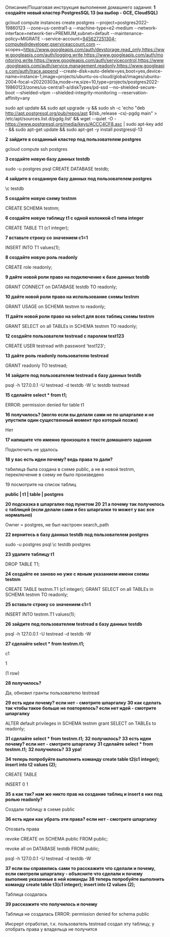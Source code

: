 Описание/Пошаговая инструкция выполнения домашнего задания:
**1 создайте новый кластер PostgresSQL 13 (на выбор - GCE, CloudSQL)**

gcloud compute instances create postgres --project=postgres2022-19860123 --zone=us-central1-a --machine-type=e2-medium --network-interface=network-tier=PREMIUM,subnet=default --maintenance-policy=MIGRATE --service-account=945627251304-compute@developer.gserviceaccount.com --scopes=https://www.googleapis.com/auth/devstorage.read_only,https://www.googleapis.com/auth/logging.write,https://www.googleapis.com/auth/monitoring.write,https://www.googleapis.com/auth/servicecontrol,https://www.googleapis.com/auth/service.management.readonly,https://www.googleapis.com/auth/trace.append --create-disk=auto-delete=yes,boot=yes,device-name=instance-1,image=projects/ubuntu-os-cloud/global/images/ubuntu-2004-focal-v20220303a,mode=rw,size=10,type=projects/postgres2022-19860123/zones/us-central1-a/diskTypes/pd-ssd --no-shielded-secure-boot --shielded-vtpm --shielded-integrity-monitoring --reservation-affinity=any

sudo apt update && sudo apt upgrade -y && sudo sh -c 'echo "deb http://apt.postgresql.org/pub/repos/apt $(lsb_release -cs)-pgdg main" > /etc/apt/sources.list.d/pgdg.list' && wget --quiet -O - https://www.postgresql.org/media/keys/ACCC4CF8.asc | sudo apt-key add - && sudo apt-get update && sudo apt-get -y install postgresql-13

**2 зайдите в созданный кластер под пользователем postgres**

gcloud compute ssh postgres

**3 создайте новую базу данных testdb**

sudo -u postgres psql
CREATE DATABASE testdb;

**4 зайдите в созданную базу данных под пользователем postgres**

\c testdb

**5 создайте новую схему testnm**

CREATE SCHEMA testnm;

**6 создайте новую таблицу t1 с одной колонкой c1 типа integer**

CREATE TABLE T1 (c1 integer);

**7 вставьте строку со значением c1=1**

INSERT INTO T1 values(1);

**8 создайте новую роль readonly**

CREATE role readonly;

**9 дайте новой роли право на подключение к базе данных testdb**

GRANT CONNECT on DATABASE testdb TO readonly;

**10 дайте новой роли право на использование схемы testnm**

GRANT USAGE on SCHEMA testnm to readonly;

**11 дайте новой роли право на select для всех таблиц схемы testnm**

GRANT SELECT on all TABLEs in SCHEMA testnm TO readonly;

**12 создайте пользователя testread с паролем test123**

CREATE USER testread with password 'test123';

**13 дайте роль readonly пользователю testread**

GRANT readonly TO testread;

**14 зайдите под пользователем testread в базу данных testdb**

psql -h 127.0.0.1 -U testread -d testdb -W
\c testdb testread

**15 сделайте select * from t1;**

ERROR:  permission denied for table t1

**16 получилось? (могло если вы делали сами не по шпаргалке и не упустили один существенный момент про который позже)**

Нет

**17 напишите что именно произошло в тексте домашнего задания**

Подключить не удалось

**18 у вас есть идеи почему? ведь права то дали?**

табилица была создана в схеме public, а не в новой testnm, переключение в схему не было произведено

19 посмотрите на список таблиц

**public | t1   | table | postgres**

**20 подсказка в шпаргалке под пунктом 20**
**21 а почему так получилось с таблицей (если делали сами и без шпаргалки то может у вас все нормально)**

Owner = postgres, не был настроен search_path

**22 вернитесь в базу данных testdb под пользователем postgres**

sudo -u postgres psql
\c testdb postgres

**23 удалите таблицу t1**

DROP TABLE T1;

**24 создайте ее заново но уже с явным указанием имени схемы testnm**

CREATE TABLE testnm.T1 (c1 integer);
GRANT SELECT on all TABLEs in SCHEMA testnm TO readonly;

**25 вставьте строку со значением c1=1**

INSERT INTO testnm.T1 values(1);

**26 зайдите под пользователем testread в базу данных testdb**

psql -h 127.0.0.1 -U testread -d testdb -W

**27 сделайте select * from testnm.t1;**
 
 c1

  1

(1 row)


**28 получилось?**

Да, обновил гранты пользователю testread

**29 есть идеи почему? если нет - смотрите шпаргалку**
**30 как сделать так чтобы такое больше не повторялось? если нет идей - смотрите шпаргалку**

ALTER default privileges in SCHEMA testnm grant SELECT on TABLEs to readonly; 

**31 сделайте select * from testnm.t1;**
**32 получилось?**
**33 есть идеи почему? если нет - смотрите шпаргалку**
**31 сделайте select * from testnm.t1;**
**32 получилось?**
**33 ура!**

**34 теперь попробуйте выполнить команду create table t2(c1 integer); insert into t2 values (2);**

CREATE TABLE

INSERT 0 1

**35 а как так? нам же никто прав на создание таблиц и insert в них под ролью readonly?**

Создали таблицу в схеме public

**36 есть идеи как убрать эти права? если нет - смотрите шпаргалку**

Отозвать права

revoke CREATE on SCHEMA public FROM public; 

revoke all on DATABASE testdb FROM public; 

psql -h 127.0.0.1 -U testread -d testdb -W

**37 если вы справились сами то расскажите что сделали и почему, если смотрели шпаргалку - объясните что сделали и почему выполнив указанные в ней команды**
**38 теперь попробуйте выполнить команду create table t3(c1 integer); insert into t2 values (2);**

Таблица создалась

**39 расскажите что получилось и почему**

Таблица не создалась
ERROR:  permission denied for schema public

Инсрерт отработал, т.к. пользователь testread создал эту таблицу, у отобрать права у владельца не получится